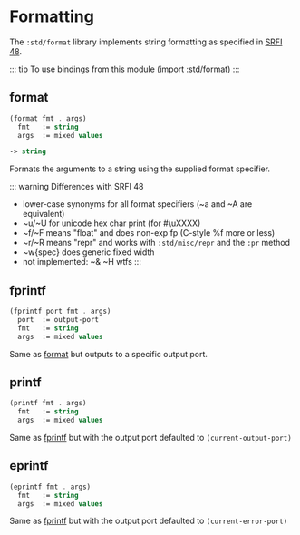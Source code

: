 # Formatting

The `:std/format` library implements string formatting as specified
in [SRFI 48](https://srfi.schemers.org/srfi-48/srfi-48.html).

::: tip To use bindings from this module
(import :std/format)
:::

## format
```scheme
(format fmt . args)
  fmt   := string
  args  := mixed values

-> string
```


Formats the arguments to a string using the supplied format specifier.

::: warning Differences with SRFI 48
- lower-case synonyms for all format specifiers (~a and ~A are equivalent)
- ~u/~U for unicode hex char print (for #\uXXXX)
- ~f/~F means "float" and does non-exp fp (C-style %f more or less)
- ~r/~R means "repr" and works with `:std/misc/repr` and the `:pr` method
- ~w{spec} does generic fixed width
- not implemented: ~& ~H wtfs
:::

## fprintf

```scheme
(fprintf port fmt . args)
  port  := output-port
  fmt   := string
  args  := mixed values
```

Same as [format](#format-2) but outputs to a specific output port.

## printf

```scheme
(printf fmt . args)
  fmt   := string
  args  := mixed values
```


Same as [fprintf](#fprintf) but with the output port defaulted to `(current-output-port)`

## eprintf

```scheme
(eprintf fmt . args)
  fmt   := string
  args  := mixed values
```

Same as [fprintf](#fprintf) but with the output port defaulted to `(current-error-port)`
